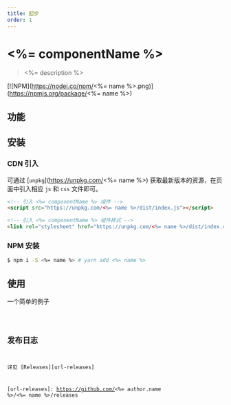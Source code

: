 ```yaml
---
title: 起步
order: 1
---
```


# <%= componentName %>

> <%= description %>

[![NPM](https://nodei.co/npm/<%= name %>.png)](https://npmjs.org/package/<%= name %>)

## 功能

## 安装

### CDN 引入

可通过 [`unpkg`](https://unpkg.com/<%= name %>) 获取最新版本的资源，在页面中引入相应 `js` 和 `css` 文件即可。

``` html
<!-- 引入 <%= componentName %> 组件 -->
<script src="https://unpkg.com/<%= name %>/dist/index.js"></script>

<!-- 引入 <%= componentName %> 组件样式 -->
<link rel="stylesheet" href="https://unpkg.com/<%= name %>/dist/index.css">
```

### NPM 安装

``` bash
$ npm i -S <%= name %> # yarn add <%= name %>
```

## 使用

一个简单的例子

<code src="../examples/BasisA.tsx" />

## 发布日志

详见 [Releases][url-releases]

[url-releases]: https://github.com/<%= author.name %>/<%= name %>/releases

